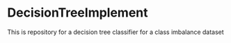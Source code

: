 # DecisionTreeImplement
This is repository for a decision tree classifier for a class imbalance dataset
